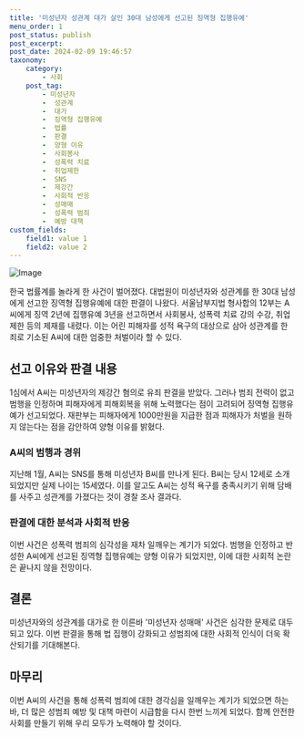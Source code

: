 ```yaml
---
title: '미성년자 성관계 대가 살인 30대 남성에게 선고된 징역형 집행유예'
menu_order: 1
post_status: publish
post_excerpt: 
post_date: 2024-02-09 19:46:57
taxonomy:
    category:
        - 사회
    post_tag:
        - 미성년자
        -  성관계
        -  대가
        -  징역형 집행유예
        -  법률
        -  판결
        -  양형 이유
        -  사회봉사
        -  성폭력 치료
        -  취업제한
        -  SNS
        -  제강간
        -  사회적 반응
        -  성매매
        -  성폭력 범죄
        -  예방 대책
custom_fields:
    field1: value 1
    field2: value 2
---
```


![Image](https://imgnews.pstatic.net/image/016/2024/02/09/20240209000036_0_20240209102001303.jpg?type=w647)

한국 법률계를 놀라게 한 사건이 벌어졌다. 대법원이 미성년자와 성관계를 한 30대 남성에게 선고한 징역형 집행유예에 대한 판결이 나왔다. 서울남부지법 형사합의 12부는 A씨에게 징역 2년에 집행유예 3년을 선고하면서 사회봉사, 성폭력 치료 강의 수강, 취업제한 등의 제재를 내렸다. 이는 어린 피해자를 성적 욕구의 대상으로 삼아 성관계를 한 죄로 기소된 A씨에 대한 엄중한 처벌이라 할 수 있다.
## 선고 이유와 판결 내용
1심에서 A씨는 미성년자의 제강간 혐의로 유죄 판결을 받았다. 그러나 범죄 전력이 없고 범행을 인정하며 피해자에게 피해회복을 위해 노력했다는 점이 고려되어 징역형 집행유예가 선고되었다. 재판부는 피해자에게 1000만원을 지급한 점과 피해자가 처벌을 원하지 않는다는 점을 감안하여 양형 이유를 밝혔다.
### A씨의 범행과 경위
지난해 1월, A씨는 SNS를 통해 미성년자 B씨를 만나게 된다. B씨는 당시 12세로 소개되었지만 실제 나이는 15세였다. 이를 알고도 A씨는 성적 욕구를 충족시키기 위해 담배를 사주고 성관계를 가졌다는 것이 경찰 조사 결과다.
### 판결에 대한 분석과 사회적 반응
이번 사건은 성폭력 범죄의 심각성을 재차 일깨우는 계기가 되었다. 범행을 인정하고 반성한 A씨에게 선고된 징역형 집행유예는 양형 이유가 되었지만, 이에 대한 사회적 논란은 끝나지 않을 전망이다.
## 결론
미성년자와의 성관계를 대가로 한 이른바 '미성년자 성매매' 사건은 심각한 문제로 대두되고 있다. 이번 판결을 통해 법 집행이 강화되고 성범죄에 대한 사회적 인식이 더욱 확산되기를 기대해본다.
## 마무리
이번 A씨의 사건을 통해 성폭력 범죄에 대한 경각심을 일깨우는 계기가 되었으면 하는바, 더 많은 성범죄 예방 및 대책 마련이 시급함을 다시 한번 느끼게 되었다. 함께 안전한 사회를 만들기 위해 우리 모두가 노력해야 할 것이다.
